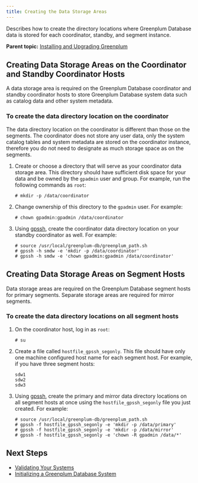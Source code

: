 ```yaml
---
title: Creating the Data Storage Areas 
---
```


Describes how to create the directory locations where Greenplum Database data is stored for each coordinator, standby, and segment instance.

**Parent topic:** [Installing and Upgrading Greenplum](install_guide.html)

## <a id="topic_wqb_1lc_wp"></a>Creating Data Storage Areas on the Coordinator and Standby Coordinator Hosts 

A data storage area is required on the Greenplum Database coordinator and standby coordinator hosts to store Greenplum Database system data such as catalog data and other system metadata.

### <a id="topic_ix1_x1n_tp"></a>To create the data directory location on the coordinator 

The data directory location on the coordinator is different than those on the segments. The coordinator does not store any user data, only the system catalog tables and system metadata are stored on the coordinator instance, therefore you do not need to designate as much storage space as on the segments.

1.  Create or choose a directory that will serve as your coordinator data storage area. This directory should have sufficient disk space for your data and be owned by the `gpadmin` user and group. For example, run the following commands as `root`:

    ```
    # mkdir -p /data/coordinator
    ```

2.  Change ownership of this directory to the `gpadmin` user. For example:

    ```
    # chown gpadmin:gpadmin /data/coordinator
    ```

3.  Using [gpssh](../utility_guide/ref/gpssh.html), create the coordinator data directory location on your standby coordinator as well. For example:

    ```
    # source /usr/local/greenplum-db/greenplum_path.sh 
    # gpssh -h smdw -e 'mkdir -p /data/coordinator'
    # gpssh -h smdw -e 'chown gpadmin:gpadmin /data/coordinator'
    ```


## <a id="topic_plx_zps_vhb"></a>Creating Data Storage Areas on Segment Hosts 

Data storage areas are required on the Greenplum Database segment hosts for primary segments. Separate storage areas are required for mirror segments.

### <a id="topic_tnb_v1n_tp"></a>To create the data directory locations on all segment hosts 

1.  On the coordinator host, log in as `root`:

    ```
    # su
    ```

2.  Create a file called `hostfile_gpssh_segonly`. This file should have only one machine configured host name for each segment host. For example, if you have three segment hosts:

    ```
    sdw1
    sdw2
    sdw3
    ```

3.  Using [gpssh](../utility_guide/ref/gpssh.html), create the primary and mirror data directory locations on all segment hosts at once using the `hostfile_gpssh_segonly` file you just created. For example:

    ```
    # source /usr/local/greenplum-db/greenplum_path.sh 
    # gpssh -f hostfile_gpssh_segonly -e 'mkdir -p /data/primary'
    # gpssh -f hostfile_gpssh_segonly -e 'mkdir -p /data/mirror'
    # gpssh -f hostfile_gpssh_segonly -e 'chown -R gpadmin /data/*'
    ```


## <a id="topic_cwj_hzb_vhb"></a>Next Steps 

-   [Validating Your Systems](validate.html)
-   [Initializing a Greenplum Database System](init_gpdb.html)

